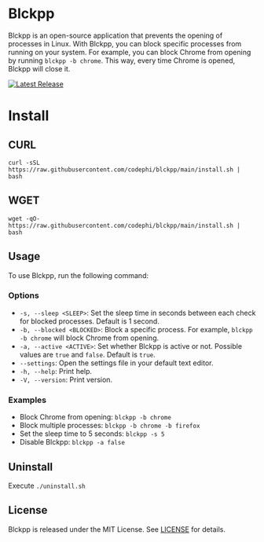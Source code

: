 # Blckpp

Blckpp is an open-source application that prevents the opening of processes in Linux. With Blckpp, you can block specific processes from running on your system. For example, you can block Chrome from opening by running `blckpp -b chrome`. This way, every time Chrome is opened, Blckpp will close it.

[![Latest Release](https://img.shields.io/github/v/release/codephi/blckpp.svg)](https://github.com/codephi/blckpp/releases/latest)


# Install
## CURL
```
curl -sSL https://raw.githubusercontent.com/codephi/blckpp/main/install.sh | bash
```
## WGET
```
wget -qO- https://raw.githubusercontent.com/codephi/blckpp/main/install.sh | bash
```

## Usage

To use Blckpp, run the following command:

### Options

- `-s, --sleep <SLEEP>`: Set the sleep time in seconds between each check for blocked processes. Default is 1 second.
- `-b, --blocked <BLOCKED>`: Block a specific process. For example, `blckpp -b chrome` will block Chrome from opening.
- `-a, --active <ACTIVE>`: Set whether Blckpp is active or not. Possible values are `true` and `false`. Default is `true`.
- `--settings`: Open the settings file in your default text editor.
- `-h, --help`: Print help.
- `-V, --version`: Print version.

### Examples

- Block Chrome from opening: `blckpp -b chrome`
- Block multiple processes: `blckpp -b chrome -b firefox`
- Set the sleep time to 5 seconds: `blckpp -s 5`
- Disable Blckpp: `blckpp -a false`

## Uninstall

Execute `./uninstall.sh`

## License

Blckpp is released under the MIT License. See [LICENSE](LICENSE) for details.
